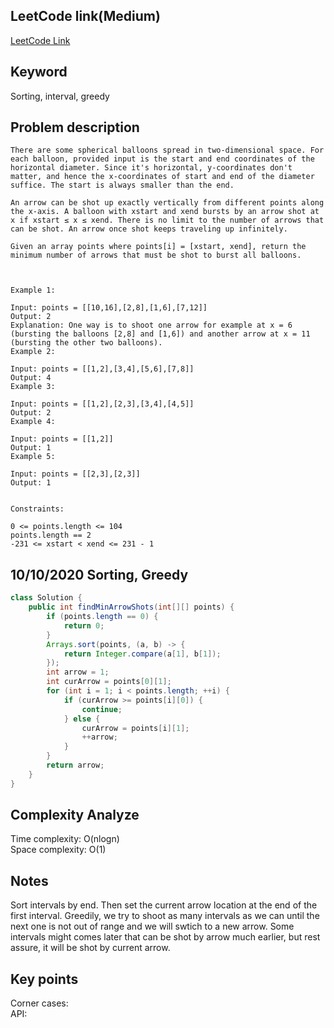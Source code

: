 ## LeetCode link(Medium)
[LeetCode Link](https://leetcode.com/problems/minimum-number-of-arrows-to-burst-balloons/)
 
## Keyword
Sorting, interval, greedy

## Problem description
```
There are some spherical balloons spread in two-dimensional space. For each balloon, provided input is the start and end coordinates of the horizontal diameter. Since it's horizontal, y-coordinates don't matter, and hence the x-coordinates of start and end of the diameter suffice. The start is always smaller than the end.

An arrow can be shot up exactly vertically from different points along the x-axis. A balloon with xstart and xend bursts by an arrow shot at x if xstart ≤ x ≤ xend. There is no limit to the number of arrows that can be shot. An arrow once shot keeps traveling up infinitely.

Given an array points where points[i] = [xstart, xend], return the minimum number of arrows that must be shot to burst all balloons.

 

Example 1:

Input: points = [[10,16],[2,8],[1,6],[7,12]]
Output: 2
Explanation: One way is to shoot one arrow for example at x = 6 (bursting the balloons [2,8] and [1,6]) and another arrow at x = 11 (bursting the other two balloons).
Example 2:

Input: points = [[1,2],[3,4],[5,6],[7,8]]
Output: 4
Example 3:

Input: points = [[1,2],[2,3],[3,4],[4,5]]
Output: 2
Example 4:

Input: points = [[1,2]]
Output: 1
Example 5:

Input: points = [[2,3],[2,3]]
Output: 1
 

Constraints:

0 <= points.length <= 104
points.length == 2
-231 <= xstart < xend <= 231 - 1
```
## 10/10/2020 Sorting, Greedy
```java
class Solution {
    public int findMinArrowShots(int[][] points) {
        if (points.length == 0) {
            return 0;
        }
        Arrays.sort(points, (a, b) -> {
            return Integer.compare(a[1], b[1]);
        });
        int arrow = 1;
        int curArrow = points[0][1];
        for (int i = 1; i < points.length; ++i) {
            if (curArrow >= points[i][0]) {
                continue;
            } else {
                curArrow = points[i][1];
                ++arrow;
            }
        }
        return arrow;
    }
}
```

## Complexity Analyze
Time complexity: O(nlogn)  
Space complexity: O(1)

## Notes
Sort intervals by end. Then set the current arrow location at the end of the first interval. Greedily, we try to shoot as many intervals as we can until the next one is not out of range and we will swtich to a new arrow. Some intervals might comes later that can be shot by arrow much earlier, but rest assure, it will be shot by current arrow.  

## Key points
Corner cases:   
API: